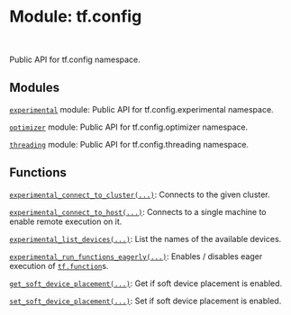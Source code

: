 <div itemscope itemtype="http://developers.google.com/ReferenceObject">
<meta itemprop="name" content="tf.config" />
<meta itemprop="path" content="Stable" />
</div>

# Module: tf.config


<table class="tfo-notebook-buttons tfo-api" align="left">
</table>



Public API for tf.config namespace.



## Modules

[`experimental`](../tf/config/experimental.md) module: Public API for tf.config.experimental namespace.

[`optimizer`](../tf/config/optimizer.md) module: Public API for tf.config.optimizer namespace.

[`threading`](../tf/config/threading.md) module: Public API for tf.config.threading namespace.

## Functions

[`experimental_connect_to_cluster(...)`](../tf/config/experimental_connect_to_cluster.md): Connects to the given cluster.

[`experimental_connect_to_host(...)`](../tf/config/experimental_connect_to_host.md): Connects to a single machine to enable remote execution on it.

[`experimental_list_devices(...)`](../tf/config/experimental_list_devices.md): List the names of the available devices.

[`experimental_run_functions_eagerly(...)`](../tf/config/experimental_run_functions_eagerly.md): Enables / disables eager execution of <a href="../tf/function.md"><code>tf.function</code></a>s.

[`get_soft_device_placement(...)`](../tf/config/get_soft_device_placement.md): Get if soft device placement is enabled.

[`set_soft_device_placement(...)`](../tf/config/set_soft_device_placement.md): Set if soft device placement is enabled.

